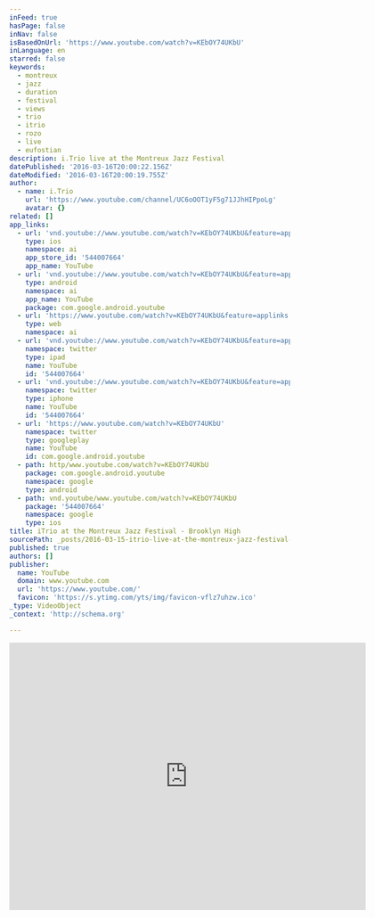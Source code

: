 ```yaml
---
inFeed: true
hasPage: false
inNav: false
isBasedOnUrl: 'https://www.youtube.com/watch?v=KEbOY74UKbU'
inLanguage: en
starred: false
keywords:
  - montreux
  - jazz
  - duration
  - festival
  - views
  - trio
  - itrio
  - rozo
  - live
  - eufostian
description: i.Trio live at the Montreux Jazz Festival
datePublished: '2016-03-16T20:00:22.156Z'
dateModified: '2016-03-16T20:00:19.755Z'
author:
  - name: i.Trio
    url: 'https://www.youtube.com/channel/UC6oOOT1yF5g71JJhHIPpoLg'
    avatar: {}
related: []
app_links:
  - url: 'vnd.youtube://www.youtube.com/watch?v=KEbOY74UKbU&feature=applinks'
    type: ios
    namespace: ai
    app_store_id: '544007664'
    app_name: YouTube
  - url: 'vnd.youtube://www.youtube.com/watch?v=KEbOY74UKbU&feature=applinks'
    type: android
    namespace: ai
    app_name: YouTube
    package: com.google.android.youtube
  - url: 'https://www.youtube.com/watch?v=KEbOY74UKbU&feature=applinks'
    type: web
    namespace: ai
  - url: 'vnd.youtube://www.youtube.com/watch?v=KEbOY74UKbU&feature=applinks'
    namespace: twitter
    type: ipad
    name: YouTube
    id: '544007664'
  - url: 'vnd.youtube://www.youtube.com/watch?v=KEbOY74UKbU&feature=applinks'
    namespace: twitter
    type: iphone
    name: YouTube
    id: '544007664'
  - url: 'https://www.youtube.com/watch?v=KEbOY74UKbU'
    namespace: twitter
    type: googleplay
    name: YouTube
    id: com.google.android.youtube
  - path: http/www.youtube.com/watch?v=KEbOY74UKbU
    package: com.google.android.youtube
    namespace: google
    type: android
  - path: vnd.youtube/www.youtube.com/watch?v=KEbOY74UKbU
    package: '544007664'
    namespace: google
    type: ios
title: iTrio at the Montreux Jazz Festival - Brooklyn High
sourcePath: _posts/2016-03-15-itrio-live-at-the-montreux-jazz-festival-brooklyn-high.md
published: true
authors: []
publisher:
  name: YouTube
  domain: www.youtube.com
  url: 'https://www.youtube.com/'
  favicon: 'https://s.ytimg.com/yts/img/favicon-vflz7uhzw.ico'
_type: VideoObject
_context: 'http://schema.org'

---
```

<iframe src="https://cdn.embedly.com/widgets/media.html?src=https%3A%2F%2Fwww.youtube.com%2Fembed%2FKEbOY74UKbU%3Ffeature%3Doembed&amp;url=https%3A%2F%2Fwww.youtube.com%2Fwatch%3Fv%3DKEbOY74UKbU&amp;image=https%3A%2F%2Fi.ytimg.com%2Fvi%2FKEbOY74UKbU%2Fhqdefault.jpg&amp;key=b7d04c9b404c499eba89ee7072e1c4f7&amp;type=text%2Fhtml&amp;schema=youtube" width="640" height="480" scrolling="no" frameborder="0" allowfullscreen="allowfullscreen" style=""></iframe>